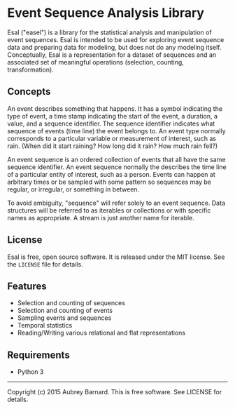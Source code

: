 Event Sequence Analysis Library
===============================


Esal ("easel") is a library for the statistical analysis and
manipulation of event sequences.  Esal is intended to be used for
exploring event sequence data and preparing data for modeling, but does
not do any modeling itself.  Conceptually, Esal is a representation for
a dataset of sequences and an associated set of meaningful operations
(selection, counting, transformation).


Concepts
--------

An event describes something that happens.  It has a symbol indicating
the type of event, a time stamp indicating the start of the event, a
duration, a value, and a sequence identifier.  The sequence identifier
indicates what sequence of events (time line) the event belongs to.  An
event type normally corresponds to a particular variable or measurement
of interest, such as rain.  (When did it start raining?  How long did it
rain?  How much rain fell?)

An event sequence is an ordered collection of events that all have the
same sequence identifier.  An event sequence normally the describes the
time line of a particular entity of interest, such as a person.  Events
can happen at arbitrary times or be sampled with some pattern so
sequences may be regular, or irregular, or something in between.

To avoid ambiguity, "sequence" will refer solely to an event sequence.
Data structures will be referred to as iterables or collections or with
specific names as appropriate.  A stream is just another name for
iterable.


License
-------

Esal is free, open source software.  It is released under the MIT
license.  See the `LICENSE` file for details.


Features
--------

* Selection and counting of sequences
* Selection and counting of events
* Sampling events and sequences
* Temporal statistics
* Reading/Writing various relational and flat representations


Requirements
------------

* Python 3


-----

Copyright (c) 2015 Aubrey Barnard.  This is free software.  See LICENSE
for details.
